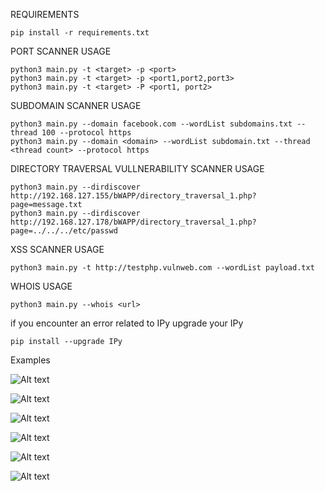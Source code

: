 REQUIREMENTS

    pip install -r requirements.txt

PORT SCANNER USAGE
    
    python3 main.py -t <target> -p <port>                    
    python3 main.py -t <target> -p <port1,port2,port3>       
    python3 main.py -t <target> -P <port1, port2>            
    
SUBDOMAIN SCANNER USAGE
    
    python3 main.py --domain facebook.com --wordList subdomains.txt --thread 100 --protocol https 
    python3 main.py --domain <domain> --wordList subdomain.txt --thread <thread count> --protocol https 
    
DIRECTORY TRAVERSAL VULLNERABILITY SCANNER USAGE
    
    python3 main.py --dirdiscover http://192.168.127.155/bWAPP/directory_traversal_1.php?page=message.txt
    python3 main.py --dirdiscover http://192.168.127.178/bWAPP/directory_traversal_1.php?page=../../../etc/passwd
    
XSS SCANNER USAGE
    
    python3 main.py -t http://testphp.vulnweb.com --wordList payload.txt 
    
WHOIS USAGE

    python3 main.py --whois <url>

if you encounter an error related to IPy upgrade your IPy 

    pip install --upgrade IPy

Examples

![Alt text](https://github.com/tburakdirlik/Reconner/blob/main/bin/1.png)

![Alt text](https://github.com/tburakdirlik/Reconner/blob/main/bin/2.png)

![Alt text](https://github.com/tburakdirlik/Reconner/blob/main/bin/3.png)

![Alt text](https://github.com/tburakdirlik/Reconner/blob/main/bin/4.png)

![Alt text](https://github.com/tburakdirlik/Reconner/blob/main/bin/5.png)

![Alt text](https://github.com/tburakdirlik/Reconner/blob/main/bin/6.png)
